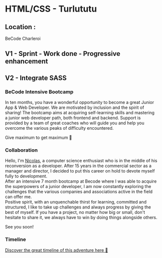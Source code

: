 # HTML/CSS - Turlututu

## Location :
BeCode Charleroi 

## V1 - Sprint - Work done - Progressive enhancement
## V2 - Integrate SASS

### BeCode Intensive Bootcamp

In ten months, you have a wonderful opportunity to become a great Junior App & Web Developer. We are motivated by inclusion and the spirit of sharing!
The bootcamp aims at acquiring self-learning skills and mastering a junior web developer path, both frontend and backend. Support is provided by a team of great coaches who will guide you and help you overcome the various peaks of difficulty encountered.

Give maximum to get maximum 🚀

### Collaboration

Hello, I'm [Nicolas](https://www.linkedin.com/in/nicolas-denoel/), a computer science enthusiast who is in the middle of his reconversion as a developer. After 15 years in the commercial sector as a manager and director, I decided to put this career on hold to devote myself fully to development.  
After an intensive 7 month bootcamp at Becode where I was able to acquire the superpowers of a junior developer, I am now constantly exploring the challenges that the various companies and associations active in the field can offer me.  
Positive spirit, with an unquenchable thirst for learning, committed and structured, I like to take up challenges and always progress by giving the best of myself. 
If you have a project, no matter how big or small, don't hesitate to share it, we always have to win by doing things alongside others.  

See you soon!  

### Timeline  
[Discover the great timeline of this adventure here :calendar:](https://timelines.gitkraken.com/timeline/2e12cc334eb0406b84bf7a6339e666c4?range=2020-05-26_2020-06-27)  

